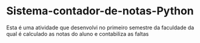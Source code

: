 # Sistema-contador-de-notas-Python
Esta é uma atividade que desenvolvi no primeiro semestre da faculdade da qual é calculado as notas do aluno e contabiliza as faltas
